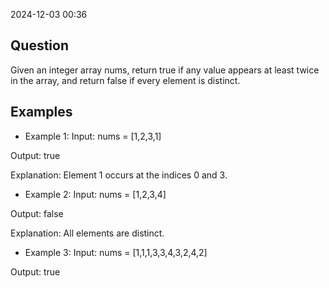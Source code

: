 2024-12-03 00:36

## Question
Given an integer array nums, return true if any value appears at least twice in the array, and return false if every element is distinct.
## Examples
- Example 1:
Input: nums = [1,2,3,1]

Output: true

Explanation: Element 1 occurs at the indices 0 and 3.

- Example 2:
Input: nums = [1,2,3,4]

Output: false

Explanation: All elements are distinct.

- Example 3:
Input: nums = [1,1,1,3,3,4,3,2,4,2]

Output: true
